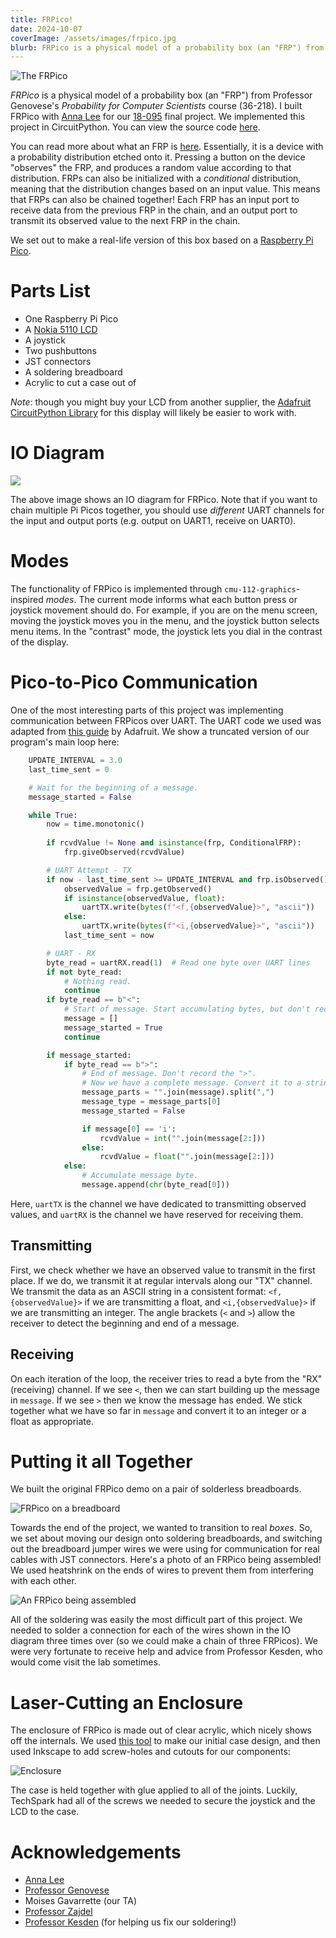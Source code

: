 ```yaml
---
title: FRPico!
date: 2024-10-07
coverImage: /assets/images/frpico.jpg
blurb: FRPico is a physical model of a probability box (an "FRP") from Professor Genovese's Probability for Computer Scientists course (36-218).
---
```


![The FRPico](/assets/images/frpico.jpg)

_FRPico_ is a physical model of a probability box (an "FRP") from Professor Genovese's _Probability for Computer Scientists_ course (36-218). I built FRPico with [Anna Lee](https://annalee.me) for our [18-095](https://courses.ece.cmu.edu/18095) final project. We implemented this project in CircuitPython. You can view the source code [here](https://github.com/aj255l/frpico).

You can read more about what an FRP is [here](https://github.com/genovese/frplib/blob/main/docs/chapter0.pdf). Essentially, it is a device with a probability distribution etched onto it. Pressing a button on the device "observes" the FRP, and produces a random value according to that distribution. FRPs can also be initialized with a _conditional_ distribution, meaning that the distribution changes based on an input value. This means that FRPs can also be chained together! Each FRP has an input port to receive data from the previous FRP in the chain, and an output port to transmit its observed value to the next FRP in the chain.

We set out to make a real-life version of this box based on a [Raspberry Pi Pico](https://www.raspberrypi.com/products/raspberry-pi-pico/). 

# Parts List

* One Raspberry Pi Pico
* A [Nokia 5110 LCD](https://www.sparkfun.com/products/10168)
* A joystick
* Two pushbuttons
* JST connectors
* A soldering breadboard
* Acrylic to cut a case out of

_Note_: though you might buy your LCD from another supplier, the [Adafruit CircuitPython Library](https://learn.adafruit.com/nokia-5110-3310-monochrome-lcd/circuitpython-usage) for this display will likely be easier to work with.

# IO Diagram

![](/assets/images/frpico_io_diagram.png)


The above image shows an IO diagram for FRPico. Note that if you want to chain multiple Pi Picos together, you should use _different_ UART channels for the input and output ports (e.g. output on UART1, receive on UART0).

# Modes

The functionality of FRPico is implemented through `cmu-112-graphics`-inspired _modes_. The current mode informs what each button press or joystick movement should do. For example, if you are on the menu screen, moving the joystick moves you in the menu, and the joystick button selects menu items. In the "contrast" mode, the joystick lets you dial in the contrast of the display.

# Pico-to-Pico Communication

One of the most interesting parts of this project was implementing communication between FRPicos over UART. The UART code we used was adapted from [this guide](https://learn.adafruit.com/uart-communication-between-two-circuitpython-boards/code) by Adafruit. We show a truncated version of our program's main loop here:

```Python
    UPDATE_INTERVAL = 3.0
    last_time_sent = 0

    # Wait for the beginning of a message.
    message_started = False

    while True:
        now = time.monotonic()
        
        if rcvdValue != None and isinstance(frp, ConditionalFRP):
            frp.giveObserved(rcvdValue)

        # UART Attempt - TX
        if now - last_time_sent >= UPDATE_INTERVAL and frp.isObserved():
            observedValue = frp.getObserved()
            if isinstance(observedValue, float):
                uartTX.write(bytes(f"<f,{observedValue}>", "ascii"))
            else:
                uartTX.write(bytes(f"<i,{observedValue}>", "ascii"))
            last_time_sent = now

        # UART - RX
        byte_read = uartRX.read(1)  # Read one byte over UART lines
        if not byte_read:
            # Nothing read.
            continue
        if byte_read == b"<":
            # Start of message. Start accumulating bytes, but don't record the "<".
            message = []
            message_started = True
            continue

        if message_started:
            if byte_read == b">":
                # End of message. Don't record the ">".
                # Now we have a complete message. Convert it to a string, and split it up.
                message_parts = "".join(message).split(",")
                message_type = message_parts[0]
                message_started = False

                if message[0] == 'i':
                    rcvdValue = int("".join(message[2:]))
                else:
                    rcvdValue = float("".join(message[2:]))
            else:
                # Accumulate message byte.
                message.append(chr(byte_read[0]))
```

Here, `uartTX` is the channel we have dedicated to transmitting observed values, and `uartRX` is the channel we have reserved for receiving them.

## Transmitting
First, we check whether we have an observed value to transmit in the first place. If we do, we transmit it at regular intervals along our "TX" channel. We transmit the data as an ASCII string in a consistent format: `<f,{observedValue}>` if we are transmitting a float, and `<i,{observedValue}>` if we are transmitting an integer. The angle brackets (`<` and `>`) allow the receiver to detect the beginning and end of a message.

## Receiving
On each iteration of the loop, the receiver tries to read a byte from the "RX" (receiving) channel. If we see `<`, then we can start building up the message in `message`. If we see  `>` then we know the message has ended. We stick together what we have so far in `message` and convert it to an integer or a float as appropriate.

# Putting it all Together

We built the original FRPico demo on a pair of solderless breadboards.

![FRPico on a breadboard](/assets/images/frpico_breadboard.jpeg)

Towards the end of the project, we wanted to transition to real _boxes_. So, we set about moving our design onto soldering breadboards, and switching out the breadboard jumper wires we were using for communication for real cables with JST connectors. Here's a photo of an FRPico being assembled! We used heatshrink on the ends of wires to prevent them from interfering with each other.

![An FRPico being assembled](/assets/images/frpico_side_view.jpeg)

All of the soldering was easily the most difficult part of this project. We needed to solder a connection for each of the wires shown in the IO diagram three times over (so we could make a chain of three FRPicos). We were very fortunate to receive help and advice from Professor Kesden, who would come visit the lab sometimes.

# Laser-Cutting an Enclosure

The enclosure of FRPico is made out of clear acrylic, which nicely shows off the internals. We used [this tool](https://www.makercase.com/#/) to make our initial case design, and then used Inkscape to add screw-holes and cutouts for our components:

![Enclosure](/assets/images/frpico_enclosure.jpg)

The case is held together with glue applied to all of the joints. Luckily, TechSpark had all of the screws we needed to secure the joystick and the LCD to the case.

# Acknowledgements

* [Anna Lee](https://annalee.me)
* [Professor Genovese](https://www.stat.cmu.edu/~genovese)
* Moises Gavarrette (our TA)
* [Professor Zajdel](https://tomzajdel.com/)
* [Professor Kesden](https://www.andrew.cmu.edu/user/gkesden/) (for helping us fix our soldering!)


